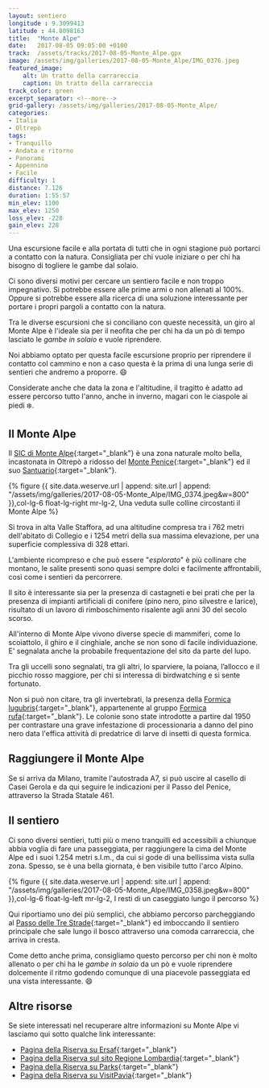 ```yaml
---
layout: sentiero
longitude : 9.3099413
latitude : 44.8098163
title:  "Monte Alpe"
date:   2017-08-05 09:05:00 +0100
track:  /assets/tracks/2017-08-05-Monte_Alpe.gpx
image: /assets/img/galleries/2017-08-05-Monte_Alpe/IMG_0376.jpeg
featured_image:
    alt: Un tratto della carrareccia
    caption: Un tratto della carrareccia
track_color: green
excerpt_separator: <!--more-->
grid-gallery: /assets/img/galleries/2017-08-05-Monte_Alpe/
categories:
- Italia
- Oltrepò
tags:
- Tranquillo
- Andata e ritorno
- Panorami
- Appennino
- Facile
difficulty: 1
distance: 7.126 
duration: 1:55:57
min_elev: 1100
max_elev: 1250
loss_elev: -228
gain_elev: 228
---
```


Una escursione facile e alla portata di tutti che in ogni stagione può portarci a contatto con la natura. Consigliata per chi vuole iniziare o per chi ha bisogno di togliere le gambe dal solaio.

<!--more-->

Ci sono diversi motivi per cercare un sentiero facile e non troppo impegnativo. Si potrebbe essere alle prime armi o non allenati al 100%. Oppure si potrebbe essere alla ricerca di una soluzione interessante per portare i propri pargoli a contatto con la natura.

Tra le diverse escursioni che si conciliano con queste necessità, un giro al Monte Alpe è l'ideale sia per il neofita che per chi ha da un pò di tempo lasciato le _gambe in solaio_ e vuole riprendere.

Noi abbiamo optato per questa facile escursione proprio per riprendere il contatto col cammino e non a caso questa è la prima di una lunga serie di sentieri che andremo a proporre. :smile:

Considerate anche che data la zona e l'altitudine, il tragitto è adatto ad essere percorso tutto l'anno, anche in inverno, magari con le ciaspole ai piedi :snowflake:.

## Il Monte Alpe

Il [SIC di Monte Alpe](https://www.ersaf.lombardia.it/it/biodiversit%C3%A0-e-aree-protette/rete-natura-2000/le-aree-natura-2000-gestite-da-ersaf/sic-it2080021-monte-alpe){:target="_blank"} è una zona naturale molto bella, incastonata in Oltrepò a ridosso del [Monte Penice](https://it.wikipedia.org/wiki/Monte_Penice){:target="_blank"} ed il suo [Santuario](https://it.wikipedia.org/wiki/Santuario_di_Santa_Maria_in_Monte_Penice){:target="_blank"}.

{% figure {{ site.data.weserve.url | append: site.url | append: "/assets/img/galleries/2017-08-05-Monte_Alpe/IMG_0374.jpeg&w=800" }},col-lg-6 float-lg-right mr-lg-2, Una veduta sulle colline circostanti il Monte Alpe %}

Si trova in alta Valle Staffora, ad una altitudine compresa tra i 762 metri dell'abitato di Collegio e i 1254 metri della sua massima elevazione, per una superficie complessiva di 328 ettari.

L'ambiente ricompreso e che può essere "_esplorato_" è più collinare che montano, le salite presenti sono quasi sempre dolci e facilmente affrontabili, così come i sentieri da percorrere.

Il sito è interessante sia per la presenza di castagneti e bei prati che per la presenza di impianti artificiali di conifere (pino nero, pino silvestre e larice), risultato di un lavoro di rimboschimento risalente agli anni 30 del secolo scorso.

All'interno di Monte Alpe vivono diverse specie di mammiferi, come lo scoiattolo, il ghiro e il cinghiale, anche se non sono di facile individuazione. E' segnalata anche la probabile frequentazione del sito da parte del lupo.

Tra gli uccelli sono segnalati, tra gli altri, lo sparviere, la poiana, l’allocco e il picchio rosso maggiore, per chi si interessa di birdwatching e si sente fortunato.

Non si può non citare, tra gli invertebrati, la presenza della [Formica lugubris](https://en.wikipedia.org/wiki/Formica_lugubris){:target="_blank"}, appartenente al gruppo [Formica rufa](https://it.wikipedia.org/wiki/Formica_rufa){:target="_blank"}. Le colonie sono state introdotte a partire dal 1950 per contrastare una grave infestazione di processionaria a danno del pino nero data l'effica attività di predatrice di larve di insetti di questa formica. 

## Raggiungere il Monte Alpe

Se si arriva da Milano, tramite l'autostrada A7, si può uscire al casello di Casei Gerola e da qui seguire le indicazioni per il Passo del Penice, attraverso la Strada Statale 461.

## Il sentiero

Ci sono diversi sentieri, tutti più o meno tranquilli ed accessibili a chiunque abbia voglia di fare una passeggiata, per raggiungere la cima del Monte Alpe ed i suoi 1.254 metri s.l.m., da cui si gode di una bellissima vista sulla zona. Spesso, se è una bella giornata, è ben visibile tutto l'arco Alpino.

{% figure {{ site.data.weserve.url | append: site.url | append: "/assets/img/galleries/2017-08-05-Monte_Alpe/IMG_0358.jpeg&w=800" }},col-lg-6 float-lg-left mr-lg-2, I resti di un caseggiato lungo il percorso %}

Qui riportiamo uno dei più semplici, che abbiamo percorso parcheggiando al [Passo delle Tre Strade](https://tinyurl.com/2uza8s85){:target="_blank"} ed imboccando il sentiero principale che sale lungo il bosco attraverso una comoda carrareccia, che arriva in cresta.

Come detto anche prima, consigliamo questo percorso per chi non è molto allenato o per chi ha le _gambe in solaio_ da un pò e vuole riprendere dolcemente il ritmo godendo comunque di una piacevole passeggiata ed una vista interessante. :smile:

## Altre risorse

Se siete interessati nel recuperare altre informazioni su Monte Alpe vi lasciamo qui sotto qualche link interessante: 
- [Pagina della Riserva su Ersaf](https://www.ersaf.lombardia.it/it/biodiversit%C3%A0-e-aree-protette/rete-natura-2000/le-aree-natura-2000-gestite-da-ersaf/sic-it2080021-monte-alpe){:target="_blank"}
- [Pagina della Riserva sul sito Regione Lombardia](https://www.regione.lombardia.it/wps/portal/istituzionale/HP/DettaglioRedazionale/scopri-la-lombardia/ambiente/riserve-naturali/fascia-appenninica/monte-alpe){:target="_blank"}
- [Pagina della Riserva su Parks](http://www.parks.it/riserva.monte.alpe/){:target="_blank"}
- [Pagina della Riserva su VisitPavia](https://www.visitpavia.com/it/visitare-pavia/active-green/riserva-naturale-monte-alpe){:target="_blank"}




